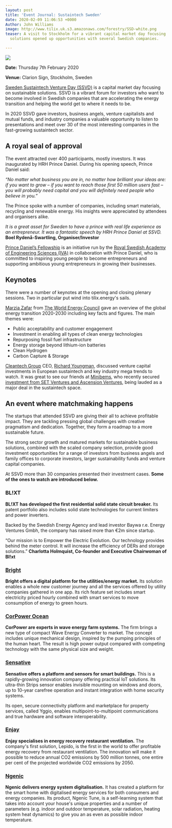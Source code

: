 ```yaml
---
layout: post
title: 'Event Journal: Sustaintech Sweden'
date: 2020-02-09 11:06:53 +0000
Author: John Williams
image: http://www.tilix.uk.s3.amazonaws.com/forestry/SSD-white.png
teaser: A visit to Stockholm for a vibrant capital market day focusing on sustainable
  solutions opened up opportunities with several Swedish companies.

---
```

![](http://www.tilix.uk.s3.amazonaws.com/forestry/SSD-white.png)

**Date:** Thursday 7th February 2020

**Venue:** Clarion Sign, Stockholm, Sweden

[Sweden Sustaintech Venture Day (SSVD)](https://www.swedensustaintech.com) is a capital market day focusing on sustainable solutions. SSVD is a vibrant forum for investors who want to become involved in Swedish companies that are accelerating the energy transition and helping the world get to where it needs to be.

In 2020 SSVD gave investors, business angels, venture capitalists and mutual funds, and industry companies a valuable opportunity to listen to presentations and meet over 30 of the most interesting companies in the fast-growing sustaintech sector.

## A royal seal of approval

The event attracted over 400 participants, mostly investors. It was inaugurated by HRH Prince Daniel. During his opening speech, Prince Daniel said:

_“No matter what business you are in, no matter how brilliant your ideas are: if you want to grow – if you want to reach those first 50 million users fast – you will probably need capital and you will definitely need people who believe in you.”_

The Prince spoke with a number of companies, including smart materials, recycling and renewable energy. His insights were appreciated by attendees and organisers alike.

_It is a great asset for Sweden to have a prince with real life experience as an entrepreneur. It was a fantastic speech by HRH Prince Daniel at SSVD._ **Boel Rydenå-Swartling, Organiser/Investor**

[Prince Daniel’s Fellowship](https://prinsdanielsfellowship.se/) is an initiative run by the [Royal Swedish Academy of Engineering Sciences (IVA)](https://www.iva.se/) in collaboration with Prince Daniel, who is committed to inspiring young people to become entrepreneurs and supporting ambitious young entrepreneurs in growing their businesses.

## Keynotes

There were a number of keynotes at the opening and closing plenary sessions. Two in particular put wind into tilix.energy's sails.

[Marzia Zafar](https://www.linkedin.com/in/marzia-zafar-6a7ba24/) from [The World Energy Council](https://www.worldenergy.org/) gave an overview of the global energy transition 2020-2030 including key facts and figures. The main themes were:

* Public acceptability and customer engagement
* Investment in enabling all types of clean energy technologies
* Repurposing fossil fuel infrastructure
* Energy storage beyond lithium-ion batteries
* Clean Hydrogen
* Carbon Capture & Storage

[Cleantech Group](https://www.cleantech.com/) CEO, [Richard Youngman](https://www.linkedin.com/in/richardyoungman/), discussed venture capital investments in European sustaintech and key industry mega trends to watch. It was great to see our friends at [Minibems](http://www.minibems.com/), who recently secured [investment from SET Ventures and Ascension Ventures](http://www.minibems.com/blog-events/blog/minibems-raises-its-latest-investment-round-from-new-investors-set-ventures-and-ascension-ventures/), being lauded as a major deal in the sustaintech space.

## An event where matchmaking happens

The startups that attended SSVD are giving their all to achieve profitable impact. They are tackling pressing global challenges with creative pragmatism and dedication. Together, they form a roadmap to a more sustainable future.

The strong sector growth and matured markets for sustainable business solutions, combined with the scaled company selection, provide good investment opportunities for a range of investors from business angels and family offices to corporate investors, larger sustainability funds and venture capital companies.

At SSVD more than 30 companies presented their investment cases. **Some of the ones to watch are introduced below.**

### BL!XT

**BL!XT** **has developed the first residential solid state circuit breaker.** Its patent portfolio also includes solid state technologies for current limiters and power inverters.

Backed by the Swedish Energy Agency and lead investor Baywa r.e. Energy Ventures Gmbh, the company has raised more than €2m since startup.

“Our mission is to Empower the Electric Evolution. Our technology provides behind the meter control. It will increase the efficiency of DERs and storage solutions.” **Charlotta Holmquist, Co-founder and Executive Chairwoman of Bl!xt**

### [Bright](https://www.getbright.se/)

**Bright offers a digital platform for the utilities/energy market.** Its solution enables a whole new customer journey and all the services offered by utility companies gathered in one app. Its rich feature set includes smart electricity priced hourly combined with smart services to move consumption of energy to green hours.

### [CorPower Ocean](http://www.corpowerocean.com/)

**CorPower are experts in wave energy farm systems.** The firm brings a new type of compact Wave Energy Converter to market. The concept includes unique mechanical design, inspired by the pumping principles of the human heart. The result is high power output compared with competing technology with the same physical size and weight.

### [Sensative](https://sensative.com/)

**Sensative offers a platform and sensors for smart buildings.** This is a rapidly-growing innovation company offering practical IoT solutions. Its ultra-thin Strips sensor enables invisible mounting on windows and doors, up to 10-year carefree operation and instant integration with home security systems.

Its open, secure connectivity platform and marketplace for property services, called Yggio, enables multipoint-to-multipoint communications and true hardware and software interoperability.

### [Enjay](https://enjaysystems.com/sv/)

**Enjay specialises in energy recovery restaurant ventilation.** The company's first solution, Lepido, is the first in the world to offer profitable energy recovery from restaurant ventilation. The innovation will make it possible to reduce annual CO2 emissions by 500 million tonnes, one entire per cent of the projected worldwide CO2 emissions by 2050.

### [Ngenic](https://ngenic.se/)

**Ngenic delivers energy system digitalisation.** It has created a platform for the smart home with digitalised energy services for both consumers and energy companies. Its product, Ngenic Tune, is a self-learning system that takes into account your house's unique properties and a number of parameters (e.g. indoor and outdoor temperature, solar radiation, heating system heat dynamics) to give you an as even as possible indoor temperature.